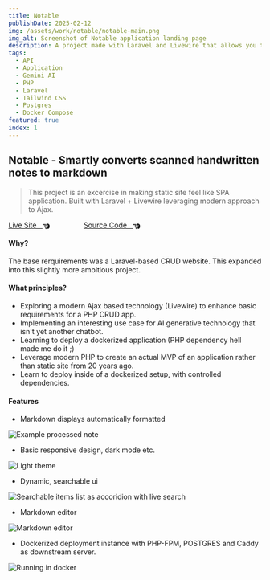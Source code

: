 ```yaml
---
title: Notable
publishDate: 2025-02-12
img: /assets/work/notable/notable-main.png
img_alt: Screenshot of Notable application landing page
description: A project made with Laravel and Livewire that allows you to upload scans of handwritten notes that get converted to markdown and formatted to display nicely. Uses Google Generative AI API to produce semantically correct output. Dockerized deployment.
tags:
  - API
  - Application
  - Gemini AI
  - PHP
  - Laravel
  - Tailwind CSS
  - Postgres
  - Docker Compose
featured: true
index: 1
---
```


## Notable - Smartly converts scanned handwritten notes to markdown

> This project is an excercise in making static site feel like SPA application. Built with Laravel + Livewire leveraging modern approach to Ajax.

<a href="https://notable.tomgora.online">Live Site &nbsp; <svg xmlns="http://www.w3.org/2000/svg" style="margin-bottom:-4px;" width="1em" height="1em" viewBox="0 0 512 512"><path fill="currentColor" d="M32 96c-17.7 0-32 14.3-32 32s14.3 32 32 32h208V96zm160 192c-17.7 0-32 14.3-32 32s14.3 32 32 32h64c17.7 0 32-14.3 32-32s-14.3-32-32-32zm-64-64c0 17.7 14.3 32 32 32h48c17.7 0 32-14.3 32-32s-14.3-32-32-32h-48c-17.7 0-32 14.3-32 32m96 160c-17.7 0-32 14.3-32 32s14.3 32 32 32h64c17.7 0 32-14.3 32-32s-14.3-32-32-32zm88-96h-.6c5.4 9.4 8.6 20.3 8.6 32c0 13.2-4 25.4-10.8 35.6c24.9 8.7 42.8 32.5 42.8 60.4c0 11.7-3.1 22.6-8.6 32h8.6c88.4 0 160-71.6 160-160v-61.7c0-42.4-16.9-83.1-46.9-113.1l-11.6-11.6C429.5 77.5 396.9 64 363 64h-27c-35.3 0-64 28.7-64 64v88c0 22.1 17.9 40 40 40s40-17.9 40-40v-56c0-8.8 7.2-16 16-16s16 7.2 16 16v56c0 39.8-32.2 72-72 72"/></svg></a>
<a href="https://github.com/tom-gora/notable" style="margin-left: 4rem;">Source Code &nbsp; <svg xmlns="http://www.w3.org/2000/svg" style="margin-bottom:-4px;" width="1em" height="1em" viewBox="0 0 512 512"><path fill="currentColor" d="M32 96c-17.7 0-32 14.3-32 32s14.3 32 32 32h208V96zm160 192c-17.7 0-32 14.3-32 32s14.3 32 32 32h64c17.7 0 32-14.3 32-32s-14.3-32-32-32zm-64-64c0 17.7 14.3 32 32 32h48c17.7 0 32-14.3 32-32s-14.3-32-32-32h-48c-17.7 0-32 14.3-32 32m96 160c-17.7 0-32 14.3-32 32s14.3 32 32 32h64c17.7 0 32-14.3 32-32s-14.3-32-32-32zm88-96h-.6c5.4 9.4 8.6 20.3 8.6 32c0 13.2-4 25.4-10.8 35.6c24.9 8.7 42.8 32.5 42.8 60.4c0 11.7-3.1 22.6-8.6 32h8.6c88.4 0 160-71.6 160-160v-61.7c0-42.4-16.9-83.1-46.9-113.1l-11.6-11.6C429.5 77.5 396.9 64 363 64h-27c-35.3 0-64 28.7-64 64v88c0 22.1 17.9 40 40 40s40-17.9 40-40v-56c0-8.8 7.2-16 16-16s16 7.2 16 16v56c0 39.8-32.2 72-72 72"/></svg></a>

#### Why?

The base rerquirements was a Laravel-based CRUD website. This expanded into this slightly more ambitious project.

#### What principles?

- Exploring a modern Ajax based technology (Livewire) to enhance basic requirements for a PHP CRUD app.
- Implementing an interesting use case for AI generative technology that isn't yet another chatbot.
- Learning to deploy a dockerized application (PHP dependency hell made me do it ;)
- Leverage modern PHP to create an actual MVP of an application rather than static site from 20 years ago.
- Learn to deploy inside of a dockerized setup, with controlled dependencies.

#### Features

- Markdown displays automatically formatted

![Example processed note](/assets/work/notable/notable-01.png)

- Basic responsive design, dark mode etc.

![Light theme](/assets/work/notable/notable-03.png)

- Dynamic, searchable ui

![Searchable items list as accoridion with live search](/assets/work/notable/notable-02.png)

- Markdown editor

![Markdown editor](/assets/work/notable/notable-04.png)

- Dockerized deployment instance with PHP-FPM, POSTGRES and Caddy as downstream server.

![Running in docker](/assets/work/notable/notable-05.png)
